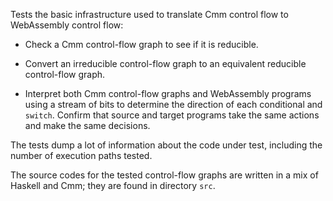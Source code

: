 Tests the basic infrastructure used to translate Cmm control flow to WebAssembly control flow:

  - Check a Cmm control-flow graph to see if it is reducible.

  - Convert an irreducible control-flow graph to an equivalent reducible control-flow graph.

  - Interpret both Cmm control-flow graphs and WebAssembly programs using a stream of bits to determine the direction of each conditional and `switch`.  Confirm that source and target programs take the same actions and make the same decisions.

The tests dump a lot of information about the code under test, including the number of execution paths tested.

The source codes for the tested control-flow graphs are written in a mix of Haskell and Cmm; they are found in directory `src`.
